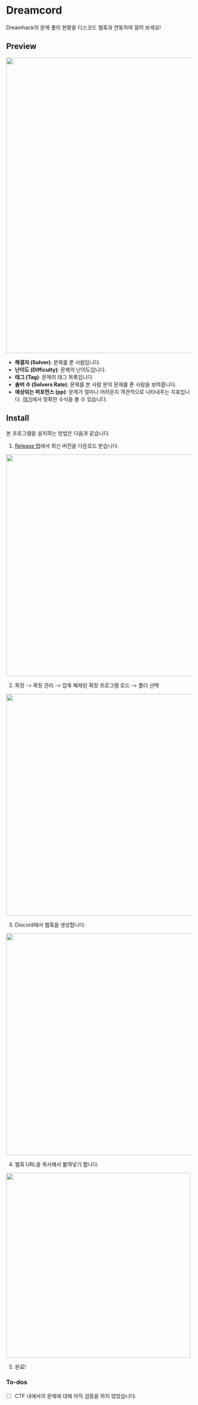 # Dreamcord

Dreamhack의 문제 풀이 현황을 디스코드 웹훅과 연동하여 알려 보세요!

## Preview

<img src="https://github.com/user-attachments/assets/4e73c657-8844-4f42-bd46-87ca18dc5a8f" width=800>

+ **해결자 (Solver)**: 문제를 푼 사람입니다.
+ **난이도 (Difficulty)**: 문제의 난이도입니다.
+ **태그 (Tag)**: 문제의 태그 목록입니다.
+ **솔버 수 (Solvers Rate)**: 문제를 본 사람 분의 문제를 푼 사람을 보여줍니다.
+ **예상되는 퍼포먼스 (pp)**: 문제가 얼마나 어려운지 객관적으로 나타내주는 지표입니다. [여기](https://github.com/NeoMaster831/dreamcord/blob/main/src/module/performance.js)에서 정확한 수식을 볼 수 있습니다.

## Install

본 프로그램을 설치하는 방법은 다음과 같습니다.

1. [Release 탭](https://github.com/NeoMaster831/dreamcord/releases)에서 최신 버전을 다운로드 받습니다.

<img src="https://github.com/user-attachments/assets/85a53c19-9439-4f21-b882-d9810c1e1573" width=600>

2. 확장 -> 확장 관리 -> 압축 해제된 확장 프로그램 로드 -> 폴더 선택

<img src="https://github.com/user-attachments/assets/58609385-8fe5-466b-84a0-96d16224160d" width=600>

3. Discord에서 웹훅을 생성합니다.

<img src="https://github.com/user-attachments/assets/3472372e-1c61-46e2-b178-709afab00e63" width=600>

4. 웹훅 URL을 복사해서 붙여넣기 합니다.

<img src="https://github.com/user-attachments/assets/38128456-83fa-4480-bae1-6d74053972c7" width=500>
   
5. 완료!

### To-dos
- [ ] CTF 내에서의 문제에 대해 아직 검증을 하지 않았습니다.
